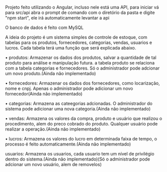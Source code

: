 Projeto feito utilizando o Angular, incluso nele está uma API, para iniciar vá para src/api
abra o prompt de comando com o diretório da pasta e digite "npm start", ele irá automaticamente levantar a api

O banco de dados é feito com MySQL

A ideia do projeto é um sistema simples de controle de estoque, com tabelas para os produtos, fornecedores, categorias, vendas, usuarios e lucros.
Cada tabela terá uma função que será explicada abaixo.

  <p>• produtos: Armazenar os dados dos produtos, salvar a quantidade de tal produto para análise e manipulação futura. a tabela produto se relaciona com a tabela categorias e fornecedores. Só o administrador pode adcionar um novo produto.(Ainda não implementado)
  
  <p>• fornecedores: Armazenar os dados dos fornecedores, como locarização, nome e cnpj. Apenas o administrador pode adicionar um novo fornecedor(Ainda não implementado)
  
  <p>• categorias: Armazena as cateegorias adcionadas. O administrador do sistema pode adicionar uma nova categoria.(Ainda não implementado)
  
  <p>• vendas: Armazena os valores da compra, produto e usuário que realizou o procedimento, alem do preco cobrado do produto. Qualquer usuário pode realizar a operação.(Ainda não implementado)
  
  <p>• lucros: Armazena os valores do lucro em determinada faixa de tempo, o processo é feito automaticamente.(Ainda não implementado)
  
  usuarios: Armazena os usuarios, cada usuario tem um nível de privilégio dentro do sistema.(Ainda não implementado)(Só o administrador pode adcionar um novo usuário, alem de removelos)
  
